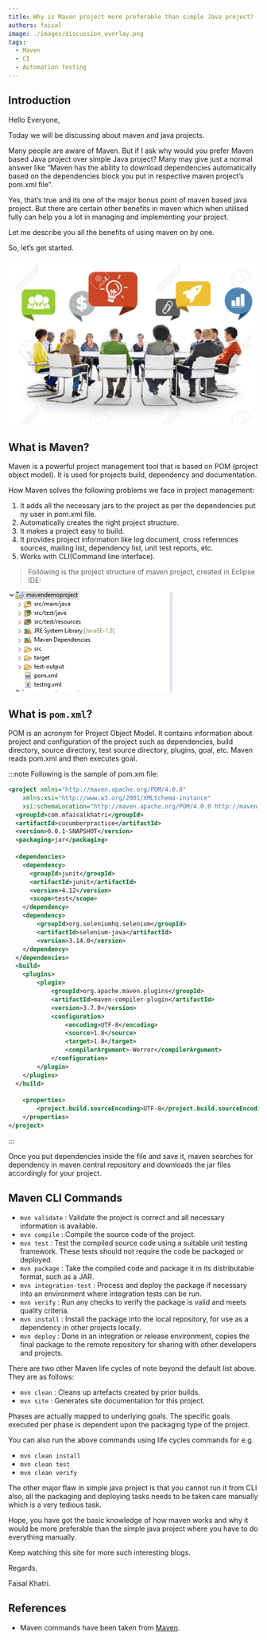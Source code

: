 ```yaml
---
title: Why is Maven project more preferable than simple Java project?
authors: faisal
image: ./images/discussion_overlay.png
tags:
  - Maven
  - CI
  - Automation testing
---
```


## Introduction

Hello Everyone,

Today we will be discussing about maven and java projects.

Many people are aware of Maven. But if I ask why would you prefer Maven based Java project over simple Java project?
Many may give just a normal answer like “Maven has the ability to download dependencies automatically based on the dependencies block you put in respective maven project’s pom.xml file”.

<!--truncate-->

Yes, that’s true and its one of the major bonus point of maven based java project. But there are certain other benefits in maven which when utilised fully can help you a lot in managing and implementing your project.

Let me describe you all the benefits of using maven on by one.

So, let’s get started.

![maven-vs-java-discussion](./images/discussion.jpg)

## What is Maven?

Maven is a powerful project management tool that is based on POM (project object model). It is used for projects build, dependency and documentation.

How Maven solves the following problems we face in project management:

1. It adds all the necessary jars to the project as per the dependencies put ny user in pom.xml file.
1. Automatically creates the right project structure.
1. It makes a project easy to build.
1. It provides project information like log document, cross references sources, mailing list, dependency list, unit test reports, etc.
1. Works with CLI(Command line interface).

> Following is the project structure of maven project, created in Eclipse IDE:

![maven-project-structure](./images/maven_project_screenshot.png)

## What is `pom.xml`?

POM is an acronym for Project Object Model. It contains information about project and configuration of the project such as dependencies, build directory, source directory, test source directory, plugins, goal, etc.
Maven reads pom.xml and then executes goal.

:::note
Following is the sample of pom.xm file:

```xml
<project xmlns="http://maven.apache.org/POM/4.0.0"
	xmlns:xsi="http://www.w3.org/2001/XMLSchema-instance"
	xsi:schemaLocation="http://maven.apache.org/POM/4.0.0 http://maven.apache.org/xsd/maven-4.0.0.xsd">
  <groupId>com.mfaisalkhatri</groupId>
  <artifactId>cucumberpractice</artifactId>
  <version>0.0.1-SNAPSHOT</version>
  <packaging>jar</packaging>

  <dependencies>
  	<dependency>
      <groupId>junit</groupId>
      <artifactId>junit</artifactId>
      <version>4.12</version>
      <scope>test</scope>
    </dependency>
    <dependency>
  		<groupId>org.seleniumhq.selenium</groupId>
  		<artifactId>selenium-java</artifactId>
  		<version>3.14.0</version>
  	</dependency>
  </dependencies>
  <build>
  	<plugins>
  		<plugin>
  			<groupId>org.apache.maven.plugins</groupId>
  			<artifactId>maven-compiler-plugin</artifactId>
  			<version>3.7.0</version>
  			<configuration>
  				<encoding>UTF-8</encoding>
  				<source>1.8</source>
  				<target>1.8</target>
  				<compilerArgument>-Werror</compilerArgument>
  			</configuration>
  		</plugin>
  	</plugins>
  </build>

	<properties>
		<project.build.sourceEncoding>UTF-8</project.build.sourceEncoding>
	</properties>
</project>
```

:::

Once you put dependencies inside the file and save it, maven searches for dependency in maven central repository and downloads the jar files accordingly for your project.

## Maven CLI Commands

- `mvn validate` : Validate the project is correct and all necessary information is available.
- `mvn compile` : Compile the source code of the project.
- `mvn test` : Test the compiled source code using a suitable unit testing framework. These tests should not require the code be packaged or deployed.
- `mvn package` : Take the compiled code and package it in its distributable format, such as a JAR.
- `mvn integration-test` : Process and deploy the package if necessary into an environment where integration tests can be run.
- `mvn verify` : Run any checks to verify the package is valid and meets quality criteria.
- `mvn install` : Install the package into the local repository, for use as a dependency in other projects locally.
- `mvn deploy` : Done in an integration or release environment, copies the final package to the remote repository for sharing with other developers and projects.

There are two other Maven life cycles of note beyond the default list above. They are as follows:

- `mvn clean` : Cleans up artefacts created by prior builds.
- `mvn site` : Generates site documentation for this project.

Phases are actually mapped to underlying goals. The specific goals executed per phase is dependent upon the packaging type of the project.

You can also run the above commands using life cycles commands for e.g.

- `mvn clean install`
- `mvn clean test`
- `mvn clean verify`

The other major flaw in simple java project is that you cannot run it from CLI also, all the packaging and deploying tasks needs to be taken care manually which is a very tedious task.

Hope, you have got the basic knowledge of how maven works and why it would be more preferable than the simple java project where you have to do everything manually.

Keep watching this site for more such interesting blogs.

Regards,

Faisal Khatri.

## References

- Maven commands have been taken from [Maven](https://maven.apache.org).
